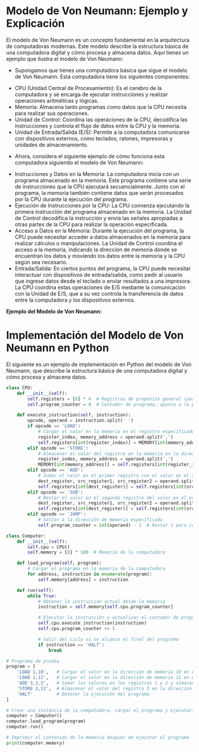 # Modelo de Von Neumann: Ejemplo y Explicación

El modelo de Von Neumann es un concepto fundamental en la arquitectura de computadoras modernas. Este modelo describe la estructura básica de una computadora digital y cómo procesa y almacena datos. Aquí tienes un ejemplo que ilustra el modelo de Von Neumann:

* Supongamos que tienes una computadora básica que sigue el modelo de Von Neumann. Esta computadora tiene los siguientes componentes:

- CPU (Unidad Central de Procesamiento): Es el cerebro de la computadora y se encarga de ejecutar instrucciones y realizar operaciones aritméticas y lógicas.
- Memoria: Almacena tanto programas como datos que la CPU necesita para realizar sus operaciones.
- Unidad de Control: Coordina las operaciones de la CPU, decodifica las instrucciones y controla el flujo de datos entre la CPU y la memoria.
- Unidad de Entrada/Salida (E/S): Permite a la computadora comunicarse con dispositivos externos, como teclados, ratones, impresoras y unidades de almacenamiento.

* Ahora, considera el siguiente ejemplo de cómo funciona esta computadora siguiendo el modelo de Von Neumann:

- Instrucciones y Datos en la Memoria:
La computadora inicia con un programa almacenado en la memoria. Este programa contiene una serie de instrucciones que la CPU ejecutará secuencialmente.
Junto con el programa, la memoria también contiene datos que serán procesados por la CPU durante la ejecución del programa.
- Ejecución de Instrucciones por la CPU:
La CPU comienza ejecutando la primera instrucción del programa almacenado en la memoria.
La Unidad de Control decodifica la instrucción y envía las señales apropiadas a otras partes de la CPU para realizar la operación especificada.
- Acceso a Datos en la Memoria:
Durante la ejecución del programa, la CPU puede necesitar acceder a datos almacenados en la memoria para realizar cálculos o manipulaciones.
La Unidad de Control coordina el acceso a la memoria, indicando la dirección de memoria donde se encuentran los datos y moviendo los datos entre la memoria y la CPU según sea necesario.
- Entrada/Salida:
En ciertos puntos del programa, la CPU puede necesitar interactuar con dispositivos de entrada/salida, como pedir al usuario que ingrese datos desde el teclado o enviar resultados a una impresora.
La CPU coordina estas operaciones de E/S mediante la comunicación con la Unidad de E/S, que a su vez controla la transferencia de datos entre la computadora y los dispositivos externos.

**Ejemplo del Modelo de Von Neumann:**
# Implementación del Modelo de Von Neumann en Python

El siguiente es un ejemplo de implementación en Python del modelo de Von Neumann, que describe la estructura básica de una computadora digital y cómo procesa y almacena datos.

```python
class CPU:
    def __init__(self):
        self.registers = [0] * 4  # Registros de propósito general (por ejemplo, R0, R1, R2, R3)
        self.program_counter = 0  # Contador de programa, apunta a la próxima instrucción a ejecutar

    def execute_instruction(self, instruction):
        opcode, operand = instruction.split(' ')
        if opcode == 'LOAD':
            # Cargar el valor en la memoria en el registro especificado
            register_index, memory_address = operand.split(',')
            self.registers[int(register_index)] = MEMORY[int(memory_address)]
        elif opcode == 'STORE':
            # Almacenar el valor del registro en la memoria en la dirección especificada
            register_index, memory_address = operand.split(',')
            MEMORY[int(memory_address)] = self.registers[int(register_index)]
        elif opcode == 'ADD':
            # Sumar el valor en el primer registro con el valor en el segundo registro y almacenar el resultado en el tercer registro
            dest_register, src_register1, src_register2 = operand.split(',')
            self.registers[int(dest_register)] = self.registers[int(src_register1)] + self.registers[int(src_register2)]
        elif opcode == 'SUB':
            # Restar el valor en el segundo registro del valor en el primer registro y almacenar el resultado en el tercer registro
            dest_register, src_register1, src_register2 = operand.split(',')
            self.registers[int(dest_register)] = self.registers[int(src_register1)] - self.registers[int(src_register2)]
        elif opcode == 'JUMP':
            # Saltar a la dirección de memoria especificada
            self.program_counter = int(operand) - 1  # Restar 1 para compensar el incremento después de ejecutar la instrucción

class Computer:
    def __init__(self):
        self.cpu = CPU()
        self.memory = [0] * 100  # Memoria de la computadora

    def load_program(self, program):
        # Cargar el programa en la memoria de la computadora
        for address, instruction in enumerate(program):
            self.memory[address] = instruction

    def run(self):
        while True:
            # Obtener la instrucción actual desde la memoria
            instruction = self.memory[self.cpu.program_counter]

            # Ejecutar la instrucción y actualizar el contador de programa
            self.cpu.execute_instruction(instruction)
            self.cpu.program_counter += 1

            # Salir del ciclo si se alcanza el final del programa
            if instruction == 'HALT':
                break

# Programa de prueba
program = [
    'LOAD 1,10',   # Cargar el valor en la dirección de memoria 10 en el registro 1
    'LOAD 2,11',   # Cargar el valor en la dirección de memoria 11 en el registro 2
    'ADD 3,1,2',   # Sumar los valores en los registros 1 y 2 y almacenar el resultado en el registro 3
    'STORE 3,12',  # Almacenar el valor del registro 3 en la dirección de memoria 12
    'HALT'         # Detener la ejecución del programa
]

# Crear una instancia de la computadora, cargar el programa y ejecutarlo
computer = Computer()
computer.load_program(program)
computer.run()

# Imprimir el contenido de la memoria después de ejecutar el programa
print(computer.memory)
